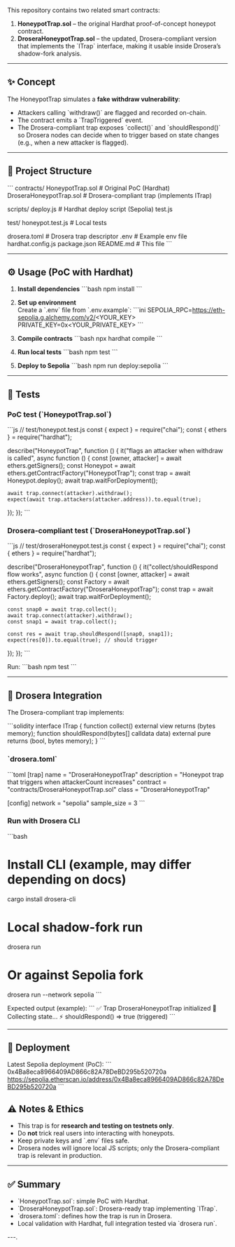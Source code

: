 This repository contains two related smart contracts:

1. **HoneypotTrap.sol** – the original Hardhat proof-of-concept honeypot contract.  
2. **DroseraHoneypotTrap.sol** – the updated, Drosera-compliant version that implements the \`ITrap\` interface, making it usable inside Drosera’s shadow-fork analysis.

---

## ✨ Concept

The HoneypotTrap simulates a **fake withdraw vulnerability**:

- Attackers calling \`withdraw()\` are flagged and recorded on-chain.  
- The contract emits a \`TrapTriggered\` event.  
- The Drosera-compliant trap exposes \`collect()\` and \`shouldRespond()\` so Drosera nodes can decide when to trigger based on state changes (e.g., when a new attacker is flagged).

---

## 📂 Project Structure

\`\`\`
contracts/
HoneypotTrap.sol # Original PoC (Hardhat)
DroseraHoneypotTrap.sol # Drosera-compliant trap (implements ITrap)

scripts/
deploy.js # Hardhat deploy script (Sepolia)
test.js 

test/
honeypot.test.js # Local tests

drosera.toml # Drosera trap descriptor
.env # Example env file
hardhat.config.js
package.json
README.md # This file
\`\`\`

---

## ⚙️ Usage (PoC with Hardhat)

1. **Install dependencies**
\`\`\`bash
npm install
\`\`\`

2. **Set up environment**  
Create a \`.env\` file from \`.env.example\`:
\`\`\`ini
SEPOLIA_RPC=https://eth-sepolia.g.alchemy.com/v2/<YOUR_KEY>
PRIVATE_KEY=0x<YOUR_PRIVATE_KEY>
\`\`\`

3. **Compile contracts**
\`\`\`bash
npx hardhat compile
\`\`\`

4. **Run local tests**
\`\`\`bash
npm test
\`\`\`

5. **Deploy to Sepolia**
\`\`\`bash
npm run deploy:sepolia
\`\`\`

---

## 🧪 Tests

### PoC test (\`HoneypotTrap.sol\`)

\`\`\`js
// test/honeypot.test.js
const { expect } = require("chai");
const { ethers } = require("hardhat");

describe("HoneypotTrap", function () {
  it("flags an attacker when withdraw is called", async function () {
    const [owner, attacker] = await ethers.getSigners();
    const Honeypot = await ethers.getContractFactory("HoneypotTrap");
    const trap = await Honeypot.deploy();
    await trap.waitForDeployment();

    await trap.connect(attacker).withdraw();
    expect(await trap.attackers(attacker.address)).to.equal(true);
  });
});
\`\`\`

### Drosera-compliant test (\`DroseraHoneypotTrap.sol\`)

\`\`\`js
// test/droseraHoneypot.test.js
const { expect } = require("chai");
const { ethers } = require("hardhat");

describe("DroseraHoneypotTrap", function () {
  it("collect/shouldRespond flow works", async function () {
    const [owner, attacker] = await ethers.getSigners();
    const Factory = await ethers.getContractFactory("DroseraHoneypotTrap");
    const trap = await Factory.deploy();
    await trap.waitForDeployment();

    const snap0 = await trap.collect();
    await trap.connect(attacker).withdraw();
    const snap1 = await trap.collect();

    const res = await trap.shouldRespond([snap0, snap1]);
    expect(res[0]).to.equal(true); // should trigger
  });
});
\`\`\`

Run:
\`\`\`bash
npm test
\`\`\`

---

## 🔗 Drosera Integration

The Drosera-compliant trap implements:

\`\`\`solidity
interface ITrap {
    function collect() external view returns (bytes memory);
    function shouldRespond(bytes[] calldata data) external pure returns (bool, bytes memory);
}
\`\`\`

### \`drosera.toml\`

\`\`\`toml
[trap]
name = "DroseraHoneypotTrap"
description = "Honeypot trap that triggers when attackerCount increases"
contract = "contracts/DroseraHoneypotTrap.sol"
class = "DroseraHoneypotTrap"

[config]
network = "sepolia"
sample_size = 3
\`\`\`

### Run with Drosera CLI

\`\`\`bash
# Install CLI (example, may differ depending on docs)
cargo install drosera-cli

# Local shadow-fork run
drosera run

# Or against Sepolia fork
drosera run --network sepolia
\`\`\`

Expected output (example):
\`\`\`
✅ Trap DroseraHoneypotTrap initialized
📡 Collecting state...
⚡ shouldRespond() => true (triggered)
\`\`\`

---

## 🚀 Deployment

Latest Sepolia deployment (PoC):
\`\`\`
0x4Ba8eca8966409AD866c82A78DeBD295b520720a
https://sepolia.etherscan.io/address/0x4Ba8eca8966409AD866c82A78DeBD295b520720a
\`\`\`


## ⚠️ Notes & Ethics

- This trap is for **research and testing on testnets only**.  
- Do **not** trick real users into interacting with honeypots.  
- Keep private keys and \`.env\` files safe.  
- Drosera nodes will ignore local JS scripts; only the Drosera-compliant trap is relevant in production.  

---

## ✅ Summary

- \`HoneypotTrap.sol\`: simple PoC with Hardhat.  
- \`DroseraHoneypotTrap.sol\`: Drosera-ready trap implementing \`ITrap\`.  
- \`drosera.toml\`: defines how the trap is run in Drosera.  
- Local validation with Hardhat, full integration tested via \`drosera run\`.  

---.
